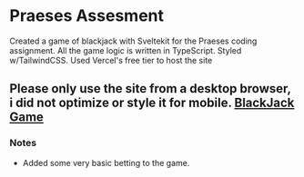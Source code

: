 # Praeses Assesment
Created a game of blackjack with Sveltekit for the Praeses coding assignment. All the game logic is written in TypeScript. Styled w/TailwindCSS. Used Vercel's free tier to host the site

## Please only use the site from a desktop browser, i did not optimize or style it for mobile. [BlackJack Game](https://praeses-assesment.vercel.app/)

### Notes
 - Added some very basic betting to the game.
